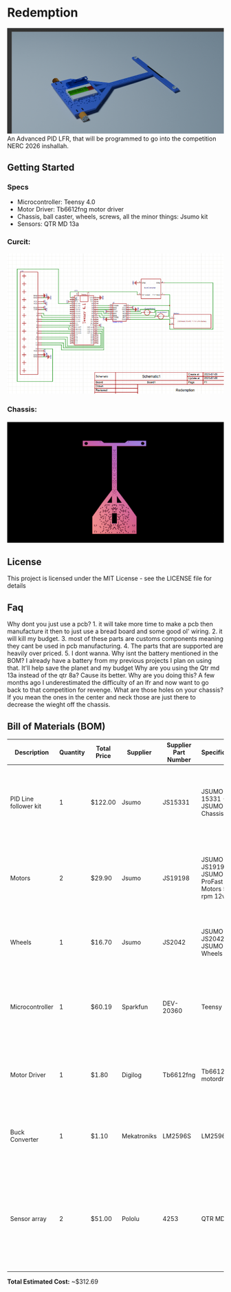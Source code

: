 # Redemption
![alt text](FinalProject.png)
An Advanced PID LFR, that will be programmed to go into the competition NERC 2026 inshallah.
## Getting Started

### Specs

- Microcontroller: Teensy 4.0
- Motor Driver: Tb6612fng motor driver
- Chassis, ball caster, wheels, screws, all the minor things: Jsumo kit
- Sensors: QTR MD 13a

### Curcit:
![alt text](Wiring.png)
### Chassis:
![alt text](Chassis.png)
## License

This project is licensed under the MIT License - see the LICENSE file for details
## Faq
Why dont you just use a pcb?
    1. it will take more time to make a pcb then manufacture it then to just use a bread board and some good ol' wiring.
    2. it will kill my budget.
    3. most of these parts are customs components meaning they cant be used in pcb manufacturing.
    4. The parts that are supported are heavily over priced.
    5. I dont wanna.
Why isnt the battery mentioned in the BOM?
    I already have a battery from my previous projects I plan on using that. It'll help save the planet and my budget
Why are you using the Qtr md 13a instead of the qtr 8a?
    Cause its better.
Why are you doing this?
    A few months ago I underestimated the difficulty of an lfr and now want to go back to that competition for revenge.
What are those holes on your chassis?
    If you mean the ones in the center and neck those are just there to decrease the wieght off the chassis.
## Bill of Materials (BOM)

| Description | Quantity | Total Price | Supplier | Supplier Part Number | Specifications | Notes |
|-------------|----------|------------|----------|---------------------|----------------|-------|
| PID Line follower kit | 1 | $122.00 | Jsumo | JS15331 | JSUMO 15331 - JSUMO 2WD Chassis Kit | Includes everything except motors wheels motordriver sensors and microcontroller. Also I included the shipping price into this |
| Motors | 2 | $29.90 | Jsumo | JS19198 | JSUMO JS19198 - JSUMO ProFast Motors 5900 rpm 12v | This is a risk. 6000 n20 have a really low torque so getting the kit is reasonable just in case these don't have enough torque. |
| Wheels | 1 | $16.70 | Jsumo | JS2042 | JSUMO JS2042 - JSUMO 2WD Wheels | These are the wheels I am using, they are 20x42mm and are silicone high grip wheels. |
| Microcontroller | 1 | $60.19 | Sparkfun | DEV-20360 | Teensy 4.1 | This is the microcontroller I am using. It has a lot of analog pins and is fast enough to handle the sensors and motors. |
| Motor Driver | 1 | $1.80 | Digilog | Tb6612fng | Tb6612fng motordriver | Decent cheap motordriver. I am not very familiar with it but it seems to work well with the teensy 4.0 and the motors. |
| Buck Converter | 1 | $1.10 | Mekatroniks | LM2596S | LM2596S | A 5v buck works well since teensy 4.0 needs 5v to run and outputs the 3v I need for the sensors. |
| Sensor array | 2 | $51.00 | Pololu | 4253 | QTR MD 13A | These are known as the best sensors besides the qtrx which are like twice the price. Not too familiar with them, and will have to be careful with them since they are quite expensive. |

**Total Estimated Cost:** ~$312.69